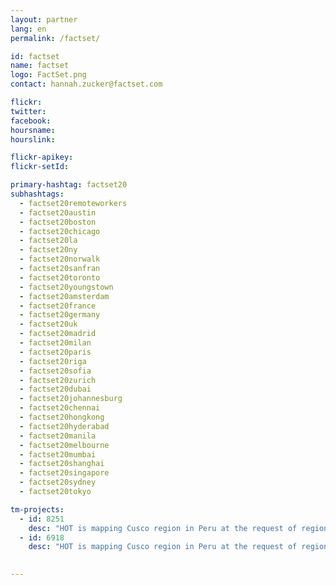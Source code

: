 ```yaml
---
layout: partner
lang: en
permalink: /factset/

id: factset
name: factset
logo: FactSet.png
contact: hannah.zucker@factset.com

flickr: 
twitter: 
facebook: 
hoursname:
hourslink:

flickr-apikey: 
flickr-setId: 

primary-hashtag: factset20
subhashtags:
  - factset20remoteworkers
  - factset20austin
  - factset20boston
  - factset20chicago
  - factset20la
  - factset20ny
  - factset20norwalk
  - factset20sanfran
  - factset20toronto
  - factset20youngstown
  - factset20amsterdam
  - factset20france
  - factset20germany
  - factset20uk
  - factset20madrid
  - factset20milan
  - factset20paris
  - factset20riga
  - factset20sofia
  - factset20zurich
  - factset20dubai
  - factset20johannesburg
  - factset20chennai
  - factset20hongkong
  - factset20hyderabad
  - factset20manila
  - factset20melbourne
  - factset20mumbai
  - factset20shanghai
  - factset20singapore
  - factset20sydney
  - factset20tokyo

tm-projects:
  - id: 8251
    desc: "HOT is mapping Cusco region in Peru at the request of regional government to support their COVID-19 response efforts. The maps will be used to provide cash transfers to families who are prevented from working by the quarantine and State of Emergency in Peru, and to provide nutrition and sanitation assistance."  
  - id: 6918
    desc: "HOT is mapping Cusco region in Peru at the request of regional government to support their COVID-19 response efforts. The maps will be used to provide cash transfers to families who are prevented from working by the quarantine and State of Emergency in Peru, and to provide nutrition and sanitation assistance."

    
---
```

